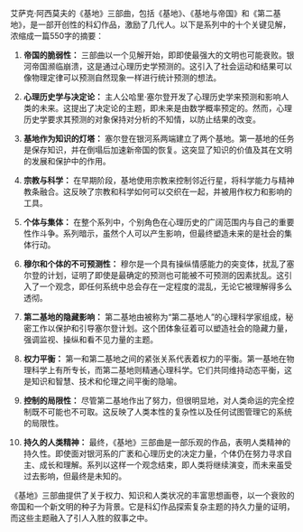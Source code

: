 艾萨克·阿西莫夫的《基地》三部曲，包括《基地》、《基地与帝国》和《第二基地》，是一部开创性的科幻作品，激励了几代人。以下是系列中的十个关键见解，浓缩成一篇550字的摘要：

1. **帝国的脆弱性：** 三部曲以一个见解开始，即即使最强大的文明也可能衰败。银河帝国濒临崩溃，这是通过心理历史学预测的。这引入了社会运动和结果可以像物理定律可以预测自然现象一样进行统计预测的想法。

2. **心理历史学与决定论：** 主人公哈里·塞尔登开发了心理历史学来预测和影响人类的未来。这提出了决定论的主题，即未来是由数学概率预定的。然而，心理历史学要求其预测的对象保持对分析的不知情，以防止结果的改变。

3. **基地作为知识的灯塔：** 塞尔登在银河系两端建立了两个基地。第一基地的任务是保存知识，并在倒塌后加速新帝国的恢复。这突显了知识的价值及其在文明的发展和保护中的作用。

4. **宗教与科学：** 在早期阶段，基地使用宗教来控制邻近行星，将科学能力与精神教条融合。这反映了宗教和科学如何可以交织在一起，并被用作权力和影响的工具。

5. **个体与集体：** 在整个系列中，个别角色在心理历史的广阔范围内与自己的重要性作斗争。系列暗示，虽然个人可以产生影响，但最终塑造未来的是社会的集体行动。

6. **穆尔和个体的不可预测性：** 穆尔是一个具有操纵情感能力的突变体，扰乱了塞尔登的计划，证明了即使是最确定的预测也可能被不可预测的因素扰乱。这引入了一个观念，即任何系统中总会存在一定程度的混乱，无论它被理解得多么透彻。

7. **第二基地的隐藏影响：** 第二基地由被称为“第二基地人”的心理科学家组成，秘密工作以保护和引导塞尔登计划。这个团体象征着可以塑造社会的隐藏力量，强调监视、操纵和看不见力量的主题。

8. **权力平衡：** 第一和第二基地之间的紧张关系代表着权力的平衡。第一基地在物理科学上有所专长，而第二基地则精通心理科学。它们共同维持动态平衡，这是知识和智慧、技术和伦理之间平衡的隐喻。

9. **控制的局限性：** 尽管第二基地作出了努力，但很明显地，对人类命运的完全控制既不可能也不可取。这反映了人类本性的复杂性以及任何试图管理它的系统的局限性。

10. **持久的人类精神：** 最终，《基地》三部曲是一部乐观的作品，表明人类精神的持久性。即使面对银河系的广袤和心理历史的决定力量，个体仍在努力寻求自主、成长和理解。系列以这样一个观念结束，即人类将继续演变，而未来虽受过去影响，但最终是未知的。

《基地》三部曲提供了关于权力、知识和人类状况的丰富思想画卷，以一个衰败的帝国和一个新文明的种子为背景。它是科幻作品探索复杂主题的持久力量的证明，而这些主题融入了引人入胜的叙事之中。